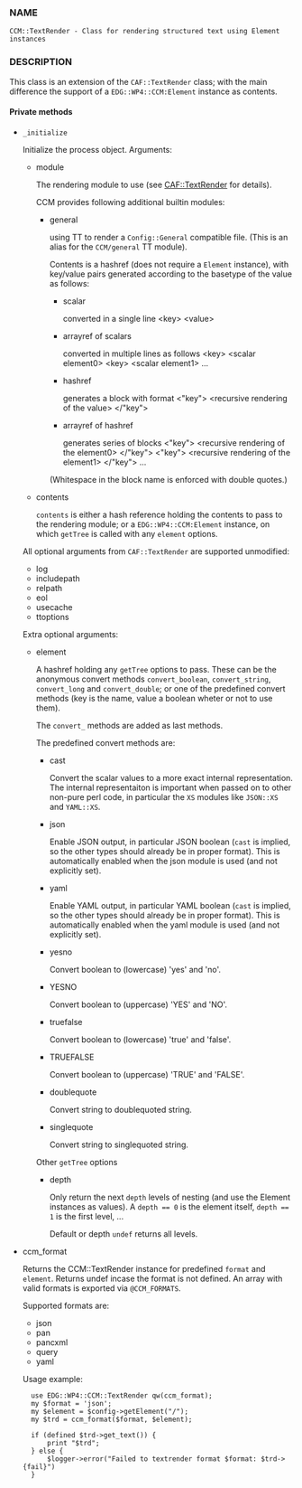 ### NAME

    CCM::TextRender - Class for rendering structured text using Element instances

### DESCRIPTION

This class is an extension of the `CAF::TextRender` class; with the main
difference the support of a `EDG::WP4::CCM:Element` instance as contents.

#### Private methods

- `_initialize`

    Initialize the process object. Arguments:

    - module

        The rendering module to use (see [CAF::TextRender](../CAF/textrender.md) for details).

        CCM provides following additional builtin modules:

        - general

            using TT to render a `Config::General` compatible file.
            (This is an alias for the `CCM/general` TT module).

            Contents is a hashref (does not require a `Element` instance),
            with key/value pairs generated according to
            the basetype of the value as follows:

            - scalar

                converted in a single line
                    &lt;key> &lt;value>

            - arrayref of scalars

                converted in multiple lines as follows
                    &lt;key> &lt;scalar element0>
                    &lt;key> &lt;scalar element1>
                    ...

            - hashref

                generates a block with format
                    <"key">
                        &lt;recursive rendering of the value>
                    &lt;/"key">

            - arrayref of hashref

                generates series of blocks
                    <"key">
                        &lt;recursive rendering of the element0>
                    &lt;/"key">
                    <"key">
                        &lt;recursive rendering of the element1>
                    &lt;/"key">
                    ...

            (Whitespace in the block name is enforced with double quotes.)

    - contents

        `contents` is either a hash reference holding the contents to pass to the rendering module;
        or a `EDG::WP4::CCM:Element` instance, on which `getTree` is called with any `element`
        options.

    All optional arguments from `CAF::TextRender` are supported unmodified:

    - log
    - includepath
    - relpath
    - eol
    - usecache
    - ttoptions

    Extra optional arguments:

    - element

        A hashref holding any `getTree` options to pass. These can be the
        anonymous convert methods `convert_boolean`, `convert_string`,
        `convert_long` and `convert_double`; or one of the
        predefined convert methods (key is the name, value a boolean
        wheter or not to use them).

        The `convert_` methods are added as last methods.

        The predefined convert methods are:

        - cast

            Convert the scalar values to a more exact internal representation.
            The internal representaiton is important when passed on to other
            non-pure perl code, in particular the `XS` modules like `JSON::XS`
            and `YAML::XS`.

        - json

            Enable JSON output, in particular JSON boolean (`cast` is implied,
            so the other types should already be in proper format).
            This is automatically enabled when the json
            module is used (and not explicitly set).

        - yaml

            Enable YAML output, in particular YAML boolean (`cast` is implied,
            so the other types should already be in proper format).
            This is automatically enabled when the yaml
            module is used (and not explicitly set).

        - yesno

            Convert boolean to (lowercase) 'yes' and 'no'.

        - YESNO

            Convert boolean to (uppercase) 'YES' and 'NO'.

        - truefalse

            Convert boolean to (lowercase) 'true' and 'false'.

        - TRUEFALSE

            Convert boolean to (uppercase) 'TRUE' and 'FALSE'.

        - doublequote

            Convert string to doublequoted string.

        - singlequote

            Convert string to singlequoted string.

        Other `getTree` options

        - depth

            Only return the next `depth` levels of nesting (and use the
            Element instances as values). A `depth == 0` is the element itself,
            `depth == 1` is the first level, ...

            Default or depth `undef` returns all levels.

- ccm\_format

    Returns the CCM::TextRender instance for predefined `format` and `element`.
    Returns undef incase the format is not defined. An array with valid formats is
    exported via `@CCM_FORMATS`.

    Supported formats are:

    - json
    - pan
    - pancxml
    - query
    - yaml

    Usage example:

        use EDG::WP4::CCM::TextRender qw(ccm_format);
        my $format = 'json';
        my $element = $config->getElement("/");
        my $trd = ccm_format($format, $element);

        if (defined $trd->get_text()) {
            print "$trd";
        } else {
            $logger->error("Failed to textrender format $format: $trd->{fail}")
        }
